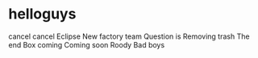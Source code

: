 # helloguys
cancel
cancel
Eclipse
New factory team
Question is
Removing trash
The end
Box coming
Coming soon
Roody
Bad boys